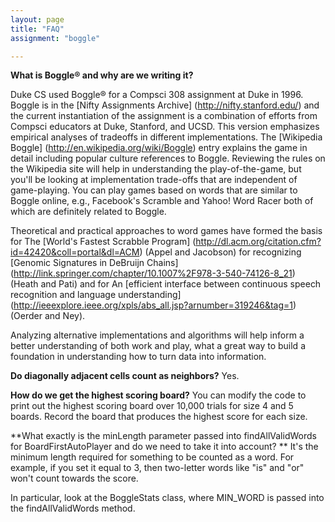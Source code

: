 ```yaml
---
layout: page
title: "FAQ"
assignment: "boggle"

---
```



**What is Boggle® and why are we writing it?**

 Duke CS used Boggle® for a Compsci 308 assignment at Duke in 1996. Boggle is in the [Nifty Assignments Archive] (http://nifty.stanford.edu/) and the current instantiation of the assignment is a combination of efforts from Compsci educators at Duke, Stanford, and UCSD. This version emphasizes empirical analyses of tradeoffs in different implementations.
The [Wikipedia Boggle] (http://en.wikipedia.org/wiki/Boggle) entry explains the game in detail including popular culture references to Boggle. Reviewing the rules on the Wikipedia site will help in understanding the play-of-the-game, but you'll be looking at implementation trade-offs that are independent of game-playing. You can play games based on words that are similar to Boggle online, e.g., Facebook's Scramble and Yahoo! Word Racer both of which are definitely related to Boggle.

Theoretical and practical approaches to word games have formed the basis for The [World's Fastest Scrabble Program] (http://dl.acm.org/citation.cfm?id=42420&coll=portal&dl=ACM) (Appel and Jacobson) for recognizing [Genomic Signatures in DeBruijn Chains] (http://link.springer.com/chapter/10.1007%2F978-3-540-74126-8_21) (Heath and Pati) and for An [efficient interface between continuous speech recognition and language understanding] (http://ieeexplore.ieee.org/xpls/abs_all.jsp?arnumber=319246&tag=1) (Oerder and Ney).

Analyzing alternative implementations and algorithms will help inform a better understanding of both work and play, what a great way to build a foundation in understanding how to turn data into information.


**Do diagonally adjacent cells count as neighbors?**
Yes.


**How do we get the highest scoring board?**
You can modify the code to print out the highest scoring board over 10,000 trials for size 4 and 5 boards.  Record the board that produces the highest score for each size.


**What exactly is the minLength parameter passed into findAllValidWords for BoardFirstAutoPlayer and do we need to take it into account? **
It's the minimum length required for something to be counted as a word. For example, if you set it equal to 3, then two-letter words like "is" and "or" won't count towards the score.
 
In particular, look at the BoggleStats class, where MIN_WORD is passed into the findAllValidWords method.







